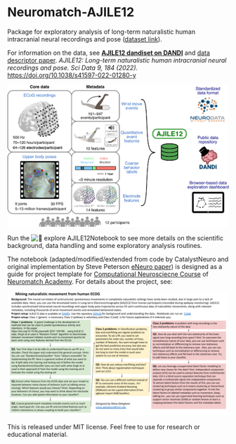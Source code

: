 # Neuromatch-AJILE12

Package for exploratory analysis of long-term naturalistic human intracranial neural recordings and pose
([dataset link](https://doi.org/10.48324/dandi.000055/0.220127.0436)).

For information on the data, see  **[AJILE12 dandiset on DANDI](https://dandiarchive.org/dandiset/000055?search=ajile12&pos=1)** and [data descriptor paper](https://www.nature.com/articles/s41597-022-01280-y). 
*AJILE12: Long-term naturalistic human intracranial neural recordings and pose. Sci Data 9, 184 (2022).* https://doi.org/10.1038/s41597-022-01280-y

<img src="img/AJILE.png" width="1200">


Run the ![📝 explore AJILE12Notebook](Notebook/exploreAJILE12.ipynb) to see more details on the scientific background, data handling and some exploratory analysis routines.

The notebook (adapted/modified/extended from code by CatalystNeuro and original implementation by Steve Peterson [eNeuro paper](https://www.eneuro.org/content/8/3/ENEURO.0007-21.2021)) is designed as a guide for project template for [Computational Neurosciecne Course](https://compneuro.neuromatch.io/) of [Neuromatch Academy](https://academy.neuromatch.io/). For details about the project, see:

<img src="img/NeuromatchProject_AJILE12.png" width="1200">

This is released under MIT license. Feel free to use for research or educational material.